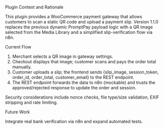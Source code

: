 Plugin Context and Rationale

This plugin provides a WooCommerce payment gateway that allows customers to scan a static QR code and upload a payment slip. Version 1.1.0 replaces the previous dynamic PromptPay payload logic with a QR image selected from the Media Library and a simplified slip-verification flow via n8n.

Current Flow

1. Merchant selects a QR image in gateway settings.
2. Checkout displays that image; customer scans and pays the order total manually.
3. Customer uploads a slip; the frontend sends {slip_image, session_token, order_id, order_total, customer_email} to the REST endpoint.
4. The REST endpoint forwards the data to n8n (mockable) and trusts the approved/rejected response to update the order and session.

Security considerations include nonce checks, file type/size validation, EXIF stripping and rate limiting.

Future Work

Integrate real bank verification via n8n and expand automated tests.
